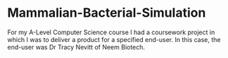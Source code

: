 # Mammalian-Bacterial-Simulation
For my A-Level Computer Science course I had a coursework project in which I was to deliver a product for a specified end-user. In this case, the end-user was Dr Tracy Nevitt of Neem Biotech. 
